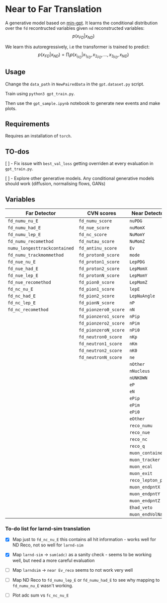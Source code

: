 # Near to Far Translation
A generative model based on [min-gpt](https://github.com/karpathy/minGPT). It learns the conditional distribution over the `fd` recontructed variables given `nd` reconstructed variables:
$$p(x_{FD} | x_{ND})$$

We learn this autoregressively, i.e the transformer is trained to predict:
$$p(x_{FD} | x_{ND}) = \prod_i p(x_{i_{FD}}| x_{1_{FD}}, x_{2_{FD}}, ..., x_{3_{FD}}, x_{ND}) $$

## Usage
Change the `data_path` in `NewPairedData` in the `gpt.dataset.py` script.

Train using `python3 gpt_train.py`. 

Then use the `gpt_sample.ipynb` notebook to generate new events and make plots.

## Requirements
Requires an installation of `torch`.

## TO-dos
[ ] - Fix issue with  `best_val_loss` getting overriden at every evaluation in `gpt_train.py`.

[ ] - Explore other generative models. Any conditional generative models should work (diffusion, normalising flows, GANs)


## Variables 
| Far Detector                | CVN scores           | Near Detector        | ND Reco            | Global          |
|-----------------------------|----------------------|----------------------|--------------------|-----------------|
| `fd_numu_nu_E`              | `fd_numu_score`      | `nuPDG`              | `Ev_reco`          | `run`           |
| `fd_numu_had_E`             | `fd_nue_score`       | `nuMomX`             | `Elep_reoo`        | `eventID`       |
| `fd_numu_lep_E`             | `fd_nc_score`        | `NuMomY`             | `theta_reco`       | `isCC`          |
| `fd_numu_recomethod`        | `fd_nutau_score`     | `NuMomZ`             | `eRecoP`           | `nuPDG`         |   
| `numu_longesttrackcontained`| `fd_antinu_score`    | `Ev`                 | `eRecoN`           | `vtxX`          |
| `fd_numu_trackmommethod`    | `fd_proton0_score`   | `mode`               | `eRecoPip`         | `vtxY`          |
| `fd_nue_nu_E`               | `fd_proton1_score`   | `LepPDG`             | `eRecoPim`         | `vtxZ`          |
| `fd_nue_had_E`              | `fd_proton2_score`   | `LepMomX`            | `eRecoPi0`         |                 |
| `fd_nue_lep_E`              | `fd_protonN_score`   | `LepMomY`            | `eRecoOther`       |                 |
| `fd_nue_recomethod`         | `fd_pion0_score`     | `LepMomZ`            |                    |                 |
| `fd_nc_nu_E`                | `fd_pion1_score`     | `lepE`               |                    |                 |
| `fd_nc_had_E`               | `fd_pion2_score`     | `LepNuAngle`         |                    |                 |
| `fd_nc_lep_E`               | `fd_pionN_score`     | `nP`                 |                    |                 |
| `fd_nc_recomethod`          | `fd_pionzero0_score` | `nN`                 |                    |                 |
|                             | `fd_pionzero1_score` | `nPip`               |                    |                 |
|                             | `fd_pionzero2_score` | `nPim`               |                    |                 |
|                             | `fd_pionzeroN_score` | `nPi0`               |                    |                 |
|                             | `fd_neutron0_score`  | `nKp`                |                    |                 |
|                             | `fd_neutron1_score`  | `nKm`                |                    |                 |
|                             | `fd_neutron2_score`  | `nK0`                |                    |                 |
|                             | `fd_neutronN_score`  | `ne`                 |                    |                 |
|                             |                      | `nOther`             |                    |                 |
|                             |                      | `nNucleus`           |                    |                 |
|                             |                      | `nUNKOWN`            |                    |                 |
|                             |                      | `eP`                 |                    |                 |
|                             |                      | `eN`                 |                    |                 |
|                             |                      | `ePip`               |                    |                 |
|                             |                      | `ePim`               |                    |                 |
|                             |                      | `ePi0`               |                    |                 |
|                             |                      | `eOther`             |                    |                 |
|                             |                      | `reco_numu`          |                    |                 |
|                             |                      | `reco_nue`           |                    |                 |
|                             |                      | `reco_nc`            |                    |                 |
|                             |                      | `reco_q`             |                    |                 |
|                             |                      | `muon_contained`     |                    |                 |
|                             |                      | `muon_tracker`       |                    |                 |
|                             |                      | `muon_ecal`          |                    |                 |
|                             |                      | `muon_exit`          |                    |                 |
|                             |                      | `reco_lepton_pdg`    |                    |                 |
|                             |                      | `muon_endpntX`       |                    |                 |
|                             |                      | `muon_endpntY`       |                    |                 |
|                             |                      | `muon_endpntZ`       |                    |                 |
|                             |                      | `Ehad_veto`          |                    |                 |
|                             |                      | `muon_endVolName`    |                    |                 |

### To-do list for larnd-sim translation
- [x] Map just to `fd_nc_nu_E` this contains all hit information - works well for ND Reco, not so well for `larnd-sim`
- [x] Map `larnd-sim` -> `sum(adc)` as a sanity check - seems to be working well, but need a more careful evaluation
- [ ] Map `larndsim` -> `near Ev_reco` seems to not work very well
- [ ] Map ND Reco to `fd_numu_lep_E` or `fd_numu_had_E` to see why mapping to `fd_numu_nu_E` wasn't working.
- [ ] Plot adc sum vs `fc_nc_nu_E`



